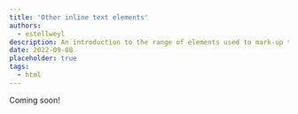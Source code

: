 ```yaml
---
title: 'Other inline text elements'
authors:
  - estellweyl
description: An introduction to the range of elements used to mark-up text.
date: 2022-09-08
placeholder: true
tags:
  - html
---
```


Coming soon!